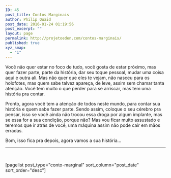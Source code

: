 ```yaml
---
ID: 45
post_title: Contos Marginais
author: Philip Quaid
post_date: 2016-01-24 01:19:56
post_excerpt: ""
layout: page
permalink: http://projetoeden.com/contos-marginais/
published: true
xyz_smap:
  - "1"
---
```

Você não quer estar no foco de tudo, você gosta de estar próximo, mas quer fazer parte, parte da história, dar seu toque pessoal, mudar uma coisa aqui e outra ali. Mas não quer que eles te vejam, não nasceu para os holofotes, mas quem sabe talvez apareça, de leve, assim sem chamar tanta atenção. Você tem muito o que perder para se arriscar, mas tem uma história pra contar.

Pronto, agora você tem a atenção de todos neste mundo, para contar sua história e quem sabe fazer parte. Sendo assim, coloque o seu cérebro pra pensar, isso se você ainda não trocou essa droga por algum implante, mas se essa for a sua condição, porque não? Mas vou ficar muito assustado e teremos que ir atrás de você, uma máquina assim não pode cair em mãos erradas.

Bom, isso fica pra depois, agora vamos a sua história…

<hr />

&nbsp;

[pagelist post_type="conto-marginal" sort_column="post_date" sort_order="desc"]